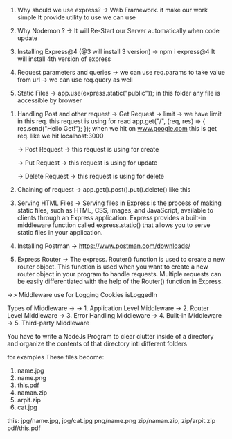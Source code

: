 <!-- Introduction to Express 01 -->

1. Why should we use express?
   -> Web Framework. it make our work simple It provide utility to use we can use

2. Why Nodemon ?
   -> It will Re-Start our Server automatically when code update

3. Installing Express@4 (@3 will install 3 version)
   -> npm i express@4 It will install 4th version of express

4. Request parameters and queries
   -> we can use req.params to take value from url
   -> we can use req.query as well

5. Static Files
   -> app.use(express.static("public")); in this folder any file is accessible by browser

<!-- Response, Request, And Routers in Express 02-->

1. Handling Post and other request
   -> Get Request -> limit -> we have limit in this req. this request is using for read
   app.get("/", (req, res) => {
   res.send("Hello Get!");
   }); when we hit on www.google.com this is get req.
   like we hit localhost:3000

   -> Post Request -> this request is using for create

   -> Put Request -> this request is using for update

   -> Delete Request -> this request is using for delete

2. Chaining of request
   -> app.get().post().put().delete() like this

3. Serving HTML Files
   -> Serving files in Express is the process of making static files, such as HTML, CSS, images, and JavaScript, available to clients through an Express application. Express provides a built-in middleware function called express.static() that allows you to serve static files in your application.

4. Installing Postman
   -> https://www.postman.com/downloads/

5. Express Router
   -> The express. Router() function is used to create a new router object. This function is used when you want to create a new router object in your program to handle requests. Multiple requests can be easily differentiated with the help of the Router() function in Express.

<!-- Middlewares in Express 03 -->

->> Middleware use for Logging Cookies isLoggedIn

Types of Middleware ->
-> 1. Application Level Middleware
-> 2. Router Level Middleware
-> 3. Error Handling Middleware
-> 4. Built-in Middleware
-> 5. Third-party Middleware

<!-- Exercise 15 - Clear the Clutter -->

You have to write a NodeJs Program to clear clutter inside of a directory and organize the contents of that directory inti different folders

for examples These files become:

1. name.jpg
2. name.png
3. this.pdf
4. naman.zip
5. arpit.zip
6. cat.jpg

this:
jpg/name.jpg, jpg/cat.jpg
png/name.png
zip/naman.zip, zip/arpit.zip
pdf/this.pdf

<!-- ejs Template Engine in Express 04 -->
